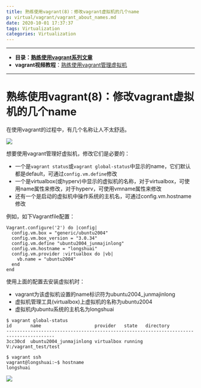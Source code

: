 ```yaml
---
title: 熟练使用vagrant(8)：修改vagrant虚拟机的几个name
p: virtual/vagrant/vagrant_about_names.md
date: 2020-10-01 17:37:37
tags: Virtualization
categories: Virtualization
---
```


--------

- **目录：[熟练使用vagrant系列文章](/virtual/index#vagrant)**  
- **vagrant视频教程**：[熟练使用vagrant管理虚拟机](https://edu.51cto.com/sd/304f8)

--------


# 熟练使用vagrant(8)：修改vagrant虚拟机的几个name

在使用vagrant的过程中，有几个名称让人不太舒适。

![](/img/virtual/2020_10_28_1603865182682.png)

想要使用vagrant管理好虚拟机，修改它们是必要的：  
- 一个是`vagrant status`或`vagrant global-status`中显示的name，它们默认都是default，可通过`config.vm.define`修改  
- 一个是virtualbox(或hyperv)中显示的虚拟机的名称，对于virtualbox，可使用name属性来修改，对于hyperv，可使用vmname属性来修改  
- 还有一个是启动的虚拟机中操作系统的主机名，可通过config.vm.hostname修改  

例如，如下Vagrantfile配置：
```
Vagrant.configure('2') do |config|
  config.vm.box = "generic/ubuntu2004"
  config.vm.box_version = "3.0.34"
  config.vm.define "ubuntu2004_junmajinlong"
  config.vm.hostname = "longshuai"
  config.vm.provider :virtualbox do |vb|
    vb.name = "ubuntu2004"
  end
end
```

使用上面的配置去安装虚拟机时：  
- vagrant为该虚拟机设置的name标识符为ubuntu2004_junmajinlong  
- 虚拟机管理工具(virtualbox)上虚拟机的名称为ubuntu2004  
- 虚拟机内ubuntu系统的主机名为longshuai  

```
$ vagrant global-status
id       name                    provider   state   directory
----------------------------------------------------------------------------------------
3cc30cd  ubuntu2004_junmajinlong virtualbox running V:/vagrant_test/test

$ vagrant ssh
vagrant@longshuai:~$ hostname
longshuai
```

![](/img/virtual/2020_10_14_1602609713763.png)
